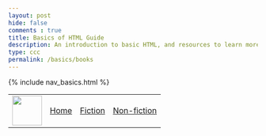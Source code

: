 ```yaml
---
layout: post
hide: false
comments : true
title: Basics of HTML Guide
description: An introduction to basic HTML, and resources to learn more.
type: ccc
permalink: /basics/books
---
```


{% include nav_basics.html %}

<table>
    <tr>
        <td><img src="{{site.baseurl}}/images/images/images/bookbattleslogo.ico" height="60" title="Frontend" alt=""></td>
        <td><a href="{{site.baseurl}}/basics/home">Home</a></td>
        <td><a href="{{site.baseurl}}/basics/fiction">Fiction</a></td>
        <td><a href="{{site.baseurl}}/basics/home">Non-fiction</a></td>
    </tr>
</table>
